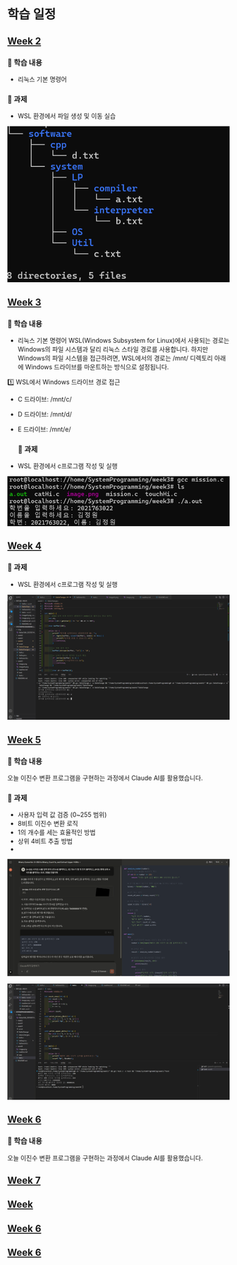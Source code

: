 # 학습 일정

## [Week 2](https://github.com/kimguppy/SystemProgramming/tree/main/week02)

### 📌 학습 내용
- 리눅스 기본 명령어

### 📝 과제
- WSL 환경에서 파일 생성 및 이동 실습

![실습 이미지](week02/KakaoTalk_20250314_112703019.png)


## [Week 3](https://github.com/kimguppy/SystemProgramming/tree/main/week3)
### 📌 학습 내용
- 리눅스 기본 명령어
WSL(Windows Subsystem for Linux)에서 사용되는 경로는 Windows의 파일 시스템과 달리 리눅스 스타일 경로를 사용합니다.
하지만 Windows의 파일 시스템을 접근하려면, WSL에서의 경로는 /mnt/ 디렉토리 아래에 Windows 드라이브를 마운트하는 방식으로 설정됩니다.

1️⃣ WSL에서 Windows 드라이브 경로 접근
- C 드라이브: /mnt/c/
- D 드라이브: /mnt/d/
- E 드라이브: /mnt/e/

  ### 📝 과제
- WSL 환경에서 c프로그램 작성 및 실행

![실습 이미지](/week3/misson.png)


## [Week 4](https://github.com/kimguppy/SystemProgramming/tree/main/week4)

  ### 📝 과제
- WSL 환경에서 c프로그램 작성 및 실행

![실습 이미지](/week4/image.png)

## [Week 5](https://github.com/kimguppy/SystemProgramming/tree/main/week5)
### 📌 학습 내용
오늘 이진수 변환 프로그램을 구현하는 과정에서 Claude AI를 활용했습니다.

  ### 📝 과제
- 사용자 입력 값 검증 (0~255 범위)
- 8비트 이진수 변환 로직
- 1의 개수를 세는 효율적인 방법
- 상위 4비트 추출 방법
- 
![실습 이미지](/week5/imageAI.png)

![실습 이미지](/week5/image.png)

## [Week 6](https://github.com/kimguppy/SystemProgramming/tree/main/week6)
### 📌 학습 내용
오늘 이진수 변환 프로그램을 구현하는 과정에서 Claude AI를 활용했습니다.




## [Week 7](https://github.com/kimguppy/SystemProgramming/tree/main/week7)

## [Week ](https://github.com/kimguppy/SystemProgramming/tree/main/week8)

## [Week 6](https://github.com/kimguppy/SystemProgramming/tree/main/week6)

## [Week 6](https://github.com/kimguppy/SystemProgramming/tree/main/week6)




